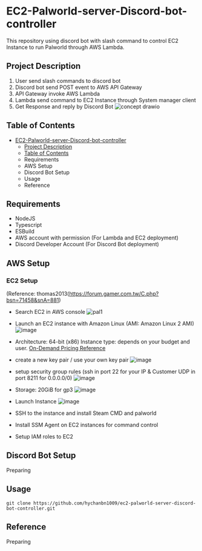# EC2-Palworld-server-Discord-bot-controller
This repository using discord bot with slash command to control EC2 Instance to run Palworld through AWS Lambda.

## Project Description
1. User send slash commands to discord bot 
2. Discord bot send POST event to AWS API Gateway
3. API Gateway invoke AWS Lambda
4. Lambda send command to EC2 Instance through System manager client
5. Get Response and reply by Discord Bot
![concept drawio](https://github.com/hychanbn1009/ec2-palworld-server-discord-bot-controller/assets/51984388/116b5d09-2873-48e1-9a6a-8445029a895f)

## Table of Contents
- [EC2-Palworld-server-Discord-bot-controller](#EC2-Palworld-server-Discord-bot-controller)
  - [Project Description](#project-discription)
  - [Table of Contents](#table-of-contents)
  - Requirements
  - AWS Setup
  - Discord Bot Setup
  - Usage
  - Reference

## Requirements
- NodeJS
- Typescript
- ESBuild
- AWS account with permission (For Lambda and EC2 deployment)
- Discord Developer Account (For Discord Bot deployment)

## AWS Setup
### EC2 Setup
(Reference: thomas2013(https://forum.gamer.com.tw/C.php?bsn=71458&snA=881)
- Search EC2 in AWS console
 ![pal1](https://github.com/hychanbn1009/ec2-palworld-server-discord-bot-controller/assets/51984388/3b1f2239-f568-4d45-b8f8-ee99be6f0115)

- Launch an EC2 instance with Amazon Linux (AMI: Amazon Linux 2 AMI)
 ![image](https://github.com/hychanbn1009/ec2-palworld-server-discord-bot-controller/assets/51984388/a81d90bb-39d5-4800-b85d-d609c0e0568d)

- Architecture: 64-bit (x86) 
 Instance type: depends on your budget and user. [On-Demand Pricing Reference](https://aws.amazon.com/ec2/pricing/on-demand/)
- create a new key pair / use your own key pair
 ![image](https://github.com/hychanbn1009/ec2-palworld-server-discord-bot-controller/assets/51984388/8f1e119b-f5fb-4445-9dc6-761b20975576)

- setup security group rules (ssh in port 22 for your IP & Customer UDP in port 8211 for 0.0.0.0/0)
 ![image](https://github.com/hychanbn1009/ec2-palworld-server-discord-bot-controller/assets/51984388/0fee14c7-521e-40fb-8c40-ee65c0019530)

- Storage: 20GiB for gp3
 ![image](https://github.com/hychanbn1009/ec2-palworld-server-discord-bot-controller/assets/51984388/d9be9413-7cb3-4892-929f-274fb3a53566)

- Launch Instance
 ![image](https://github.com/hychanbn1009/ec2-palworld-server-discord-bot-controller/assets/51984388/28ea793f-c38f-422d-81be-89c64959adaf)

- SSH to the instance and install Steam CMD and palworld
- Install SSM Agent on EC2 instances for command control
- Setup IAM roles to EC2

## Discord Bot Setup
Preparing

## Usage
```git clone https://github.com/hychanbn1009/ec2-palworld-server-discord-bot-controller.git```

## Reference
Preparing
